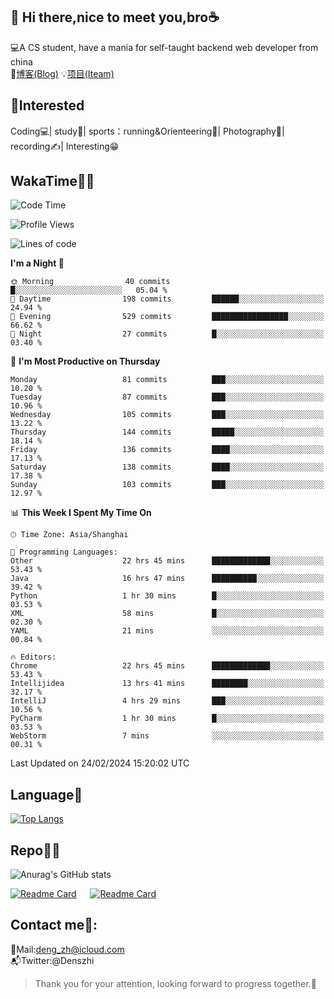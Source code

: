 👋 Hi there,nice to meet you,bro☕
---
💻A CS student, have a mania for self-taught backend web developer from china   
📌[博客(Blog)](https://github.com/HealUP/MyBlog)
💡[项目(Iteam)](https://healup.github.io/)

 <!-- waka-box start -->
 <!-- waka-box end -->
 
🧲**Interested**
--
Coding💻| study📖| sports：running&Orienteering🏃‍| Photography📸| recording✍️| Interesting😁

WakaTime👨‍💻
---
<!--START_SECTION:waka-->
![Code Time](http://img.shields.io/badge/Code%20Time-696%20hrs%2018%20mins-blue)

![Profile Views](http://img.shields.io/badge/Profile%20Views-2-blue)

![Lines of code](https://img.shields.io/badge/From%20Hello%20World%20I%27ve%20Written-205.0%20thousand%20lines%20of%20code-blue)

**I'm a Night 🦉** 

```text
🌞 Morning                40 commits          █░░░░░░░░░░░░░░░░░░░░░░░░   05.04 % 
🌆 Daytime                198 commits         ██████░░░░░░░░░░░░░░░░░░░   24.94 % 
🌃 Evening                529 commits         █████████████████░░░░░░░░   66.62 % 
🌙 Night                  27 commits          █░░░░░░░░░░░░░░░░░░░░░░░░   03.40 % 
```
📅 **I'm Most Productive on Thursday** 

```text
Monday                   81 commits          ███░░░░░░░░░░░░░░░░░░░░░░   10.20 % 
Tuesday                  87 commits          ███░░░░░░░░░░░░░░░░░░░░░░   10.96 % 
Wednesday                105 commits         ███░░░░░░░░░░░░░░░░░░░░░░   13.22 % 
Thursday                 144 commits         █████░░░░░░░░░░░░░░░░░░░░   18.14 % 
Friday                   136 commits         ████░░░░░░░░░░░░░░░░░░░░░   17.13 % 
Saturday                 138 commits         ████░░░░░░░░░░░░░░░░░░░░░   17.38 % 
Sunday                   103 commits         ███░░░░░░░░░░░░░░░░░░░░░░   12.97 % 
```


📊 **This Week I Spent My Time On** 

```text
🕑︎ Time Zone: Asia/Shanghai

💬 Programming Languages: 
Other                    22 hrs 45 mins      █████████████░░░░░░░░░░░░   53.43 % 
Java                     16 hrs 47 mins      ██████████░░░░░░░░░░░░░░░   39.42 % 
Python                   1 hr 30 mins        █░░░░░░░░░░░░░░░░░░░░░░░░   03.53 % 
XML                      58 mins             █░░░░░░░░░░░░░░░░░░░░░░░░   02.30 % 
YAML                     21 mins             ░░░░░░░░░░░░░░░░░░░░░░░░░   00.84 % 

🔥 Editors: 
Chrome                   22 hrs 45 mins      █████████████░░░░░░░░░░░░   53.43 % 
Intellijidea             13 hrs 41 mins      ████████░░░░░░░░░░░░░░░░░   32.17 % 
IntelliJ                 4 hrs 29 mins       ███░░░░░░░░░░░░░░░░░░░░░░   10.56 % 
PyCharm                  1 hr 30 mins        █░░░░░░░░░░░░░░░░░░░░░░░░   03.53 % 
WebStorm                 7 mins              ░░░░░░░░░░░░░░░░░░░░░░░░░   00.31 % 
```


 Last Updated on 24/02/2024 15:20:02 UTC
<!--END_SECTION:waka-->

Language🚀
---
[![Top Langs](https://github-readme-stats.vercel.app/api/top-langs/?username=HealUP&layout=compact&hide_border=true)](https://github.com/HealUP)

Repo🧑‍💻
---
![Anurag's GitHub stats](https://github-readme-stats.vercel.app/api?username=HealUP&count_private=true&show_icons=true&theme=gruvbox&hide_border=true) 

[![Readme Card](https://github-readme-stats.vercel.app/api/pin/?username=HealUP&repo=InternetEy&theme=transparent)](https://github.com/HealUP/InternetEy) &emsp;
[![Readme Card](https://github-readme-stats.vercel.app/api/pin/?username=HealUP&repo=CampusExperience&theme=transparent)](https://github.com/HealUP/CampusExperience)


Contact me📱:
---
📮Mail:deng_zh@icloud.com  
📬Twitter:@Denszhi  

> Thank you for your attention, looking forward to progress together.🎉
